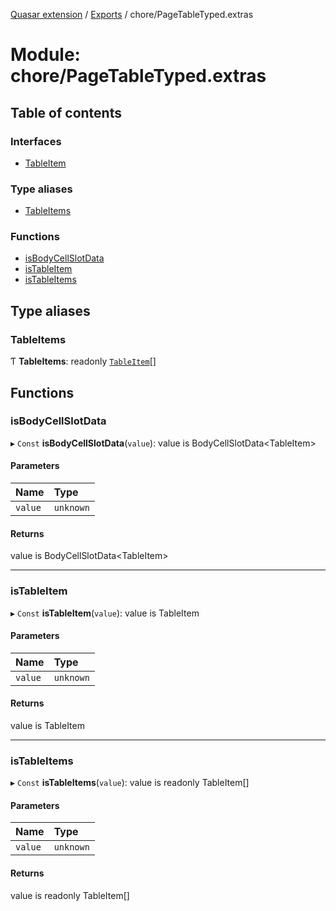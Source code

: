 [Quasar extension](../index.md) / [Exports](../modules.md) / chore/PageTableTyped.extras

# Module: chore/PageTableTyped.extras

## Table of contents

### Interfaces

- [TableItem](../interfaces/chore_PageTableTyped_extras.TableItem.md)

### Type aliases

- [TableItems](chore_PageTableTyped_extras.md#tableitems)

### Functions

- [isBodyCellSlotData](chore_PageTableTyped_extras.md#isbodycellslotdata)
- [isTableItem](chore_PageTableTyped_extras.md#istableitem)
- [isTableItems](chore_PageTableTyped_extras.md#istableitems)

## Type aliases

### TableItems

Ƭ **TableItems**: readonly [`TableItem`](../interfaces/chore_PageTableTyped_extras.TableItem.md)[]

## Functions

### isBodyCellSlotData

▸ `Const` **isBodyCellSlotData**(`value`): value is BodyCellSlotData<TableItem\>

#### Parameters

| Name | Type |
| :------ | :------ |
| `value` | `unknown` |

#### Returns

value is BodyCellSlotData<TableItem\>

___

### isTableItem

▸ `Const` **isTableItem**(`value`): value is TableItem

#### Parameters

| Name | Type |
| :------ | :------ |
| `value` | `unknown` |

#### Returns

value is TableItem

___

### isTableItems

▸ `Const` **isTableItems**(`value`): value is readonly TableItem[]

#### Parameters

| Name | Type |
| :------ | :------ |
| `value` | `unknown` |

#### Returns

value is readonly TableItem[]
